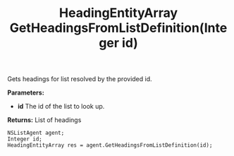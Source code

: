 ﻿---
uid: crmscript_ref_NSListAgent_GetHeadingsFromListDefinition
title: HeadingEntityArray GetHeadingsFromListDefinition(Integer id)
intellisense: NSListAgent.GetHeadingsFromListDefinition
keywords: NSListAgent, GetHeadingsFromListDefinition
so.topic: reference
---

Gets headings for list resolved by the provided id.

**Parameters:**
 - **id** The id of the list to look up.

**Returns:** List of headings

```crmscript
NSListAgent agent;
Integer id;
HeadingEntityArray res = agent.GetHeadingsFromListDefinition(id);
```

